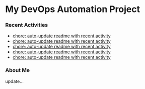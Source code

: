 # My DevOps Automation Project

### Recent Activities
<!-- activity:START -->
- [chore: auto-update readme with recent activity](https://github.com/kaigiii/mybowling-app/commit/17e41409df52fb49dd60b8230e19dc1deb2f6e0e)
- [chore: auto-update readme with recent activity](https://github.com/kaigiii/mybowling-app/commit/15209e9d21dd80c608df130e5edb1644cf29c968)
- [chore: auto-update readme with recent activity](https://github.com/kaigiii/mybowling-app/commit/fca817dab5a113efbc8ef21fa7c8cb98d2a9a625)
- [chore: auto-update readme with recent activity](https://github.com/kaigiii/mybowling-app/commit/41f6762f75a408b4b3eb442f3bab9e7fb3475107)
- [chore: auto-update readme with recent activity](https://github.com/kaigiii/mybowling-app/commit/52e5d9558994989532425cc28779e53cd196bfcc)
<!-- activity:END -->

### About Me
<!-- MYLINKS:START -->
<!-- MYLINKS:END -->

update...
